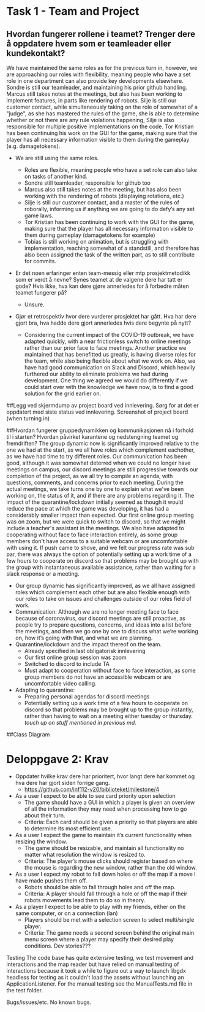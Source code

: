 # Task 1 - Team and Project
## Hvordan fungerer rollene i teamet? Trenger dere å oppdatere hvem som er teamleader eller kundekontakt?
We have maintained the same roles as for the previous turn in, however, we are approaching our roles with flexibility,
meaning people who have a set role in one department can also provide key developments elsewhere. Sondre is still our 
teamleader, and maintaining his prior github handling. Marcus still takes notes at the meetings, but also has been working
to implement features, in parts like rendering of robots. Silje is still our customer contact, while simultaneously taking
on the role of somewhat of a "judge", as she has mastered the rules of the game, she is able to determine
whether or not there are any rule violations happening, Silje is also responsible for multiple positive implementations on the code.
Tor Kristian has been continuing his work on the GUI for the game, making sure that the player has all necessary information
visible to them during the gameplay (e.g. damagetokens). 
  - We are still using the same roles.
    - Roles are flexible, meaning people who have a set role can also take on tasks of another kind.
    - Sondre still teamleader, responsible for github too
    - Marcus also still takes notes at the meeting, but has also been working with the rendering of robots (displaying rotations, etc.)
    - Silje is still our customer contact, and a master of the rules of roborally, informing us if anything we are going to do defy’s any set game laws.
    - Tor Kristian has been continuing to work with the GUI for the game, making sure that the player has all necessary information visible to them during gameplay (damagetokens for example)
    - Tobias is still working on animation, but is struggling with implementation, reaching somewhat of a standstill, and therefore has also been assigned the task of the written part, as to still contribute for commits.
    
- Er det noen erfaringer enten team-messig eller mtp prosjektmetodikk som er verdt å nevne? Synes teamet at de valgene dere har tatt er gode? Hvis ikke, hva kan dere gjøre annerledes for å forbedre måten teamet fungerer på? 
  - Unsure.
- Gjør et retrospektiv hvor dere vurderer prosjektet har gått. Hva har dere gjort bra, hva hadde dere gjort annerledes hvis dere begynte på nytt? 
  - Considering the current impact of the COVID-19 outbreak, we have adapted quickly, with a near frictionless
   switch to online meetings rather than our prior face to face meetings. Another practice we maintained that has benefitted
   us greatly, is having diverse roles for the team, while also being flexible about what we work on. Also, we have had 
   good communication on Slack and Discord, which heavily furthered our ability to eliminate problems we had during
   development. One thing we agreed we would do differently if we could start over with the knowledge we have now, is to find 
   a good solution for the grid earlier on.


##Legg ved skjermdump av project board ved innlevering. Sørg for at det er oppdatert med siste status ved innlevering. 
Screenshot of project board (when turning in)

##Hvordan fungerer gruppedynamikken og kommunikasjonen nå i forhold til i starten? Hvordan påvirket karantene og nedstengning teamet og fremdriften? 
The group dynamic now is significantly improved relative to the one we had at the start, as we all have roles which complement
eachother, as we have had time to try different roles. Our communication has been good, although it was somewhat deterred 
when we could no longer have meetings on campus, our discord meetings are still progressive towards our completion of the project,
as we all try to compile an agenda, with questions, comments, and concerns prior to each meeting. During the actual meetings, 
we take turns one by one to explain what we've been working on, the status of it, and if there are any problems regarding it.
The impact of the quarantine/lockdown initially seemed as though it would reduce the pace at which the game was developing,
it has had a considerably smaller impact than expected. Our first online group meeting was on zoom, but we were quick to switch
to discord, so that we might include a teacher's assistant in the meetings. We also have adapted to cooperating
without face to face interaction entirely, as some group members don't have access to a suitable webcam or are uncomfortable with using it.
If push came to shove, and we felt our progress rate was sub par, there was always the option of potentially setting up
a work time of a few hours to cooperate on discord so that problems may be brought up with the group with instantaneous 
available assistance, rather than waiting for a slack response or a meeting.
- Our group dynamic has significantly improved, as we all have assigned roles which complement each other but are also flexible enough with our roles to take on issues and challenges outside of our roles field of work.
- Communication: Although we are no longer meeting face to face because of coronavirus, our discord meetings are still proactive, as people try to prepare questions, concerns, and ideas into a list before the meetings, and then we go one by one to discuss what we’re working on, how it’s going with that, and what we are planning.
- Quarantine/lockdown and the impact thereof on the team.
  - Already specified in last obligatorisk innlevering
  - Our first online group session was zoom
  - Switched to discord to include TA
  - Must adapt to cooperation without face to face interaction, as some group members do not have an accessible webcam or are uncomfortable video calling.
- Adapting to quarantine:
  - Preparing personal agendas for discord meetings
  - Potentially setting up a work time of a few hours to cooperate on discord so that problems may be brought up to the group instantly, rather than having to wait on a meeting either tuesday or thursday.
*touch up on stuff mentioned in previous md.*

##Class Diagram

















# Deloppgave 2: Krav 
- Oppdater hvilke krav dere har prioritert, hvor langt dere har kommet og hva dere har gjort siden forrige gang.
  - https://github.com/inf112-v20/biblioteket/milestone/4
- As a user I expect to be able to see card priority upon selection
  - The game should have a GUI in which a player is given an overview of all the information they may need when processing how to go about their turn.
  - Criteria: Each card should be given a priority so that players are able to determine its most efficient use.
- As a user I expect the game to maintain it’s current functionality when resizing the window.
  - The game should be resizable, and maintain all functionality no matter what resolution the window is resized to.
  - Criteria: The player’s mouse clicks should register based on where the mouse is regarding the new window, rather than the old window.
- As a user I expect my robot to fall down holes or off the map if a move I have made pushes them off.
  - Robots should be able to fall through holes and off the map.
  - Criteria: A player should fall through a hole or off the map if their robots movements lead them to do so in theory.
- As a player I expect to be able to play with my friends, either on the same computer, or on a connection (lan)
  - Players should be met with a selection screen to select  multi/single player.
  - Criteria: The game needs a second screen behind the original main menu screen where a player may specify their desired play conditions.
Dev stories???

Testing
The code base has quite extensive testing, we test movement and interactions and the map reader 
but have relied on manual testing of interactions because it took a while to figure out a way to launch 
libgdx headless for testing as it couldn't load the assets without launching an ApplicationListener. 
For the manual testing see the ManualTests.md file in the test folder.


Bugs/issues/etc.
No known bugs.

